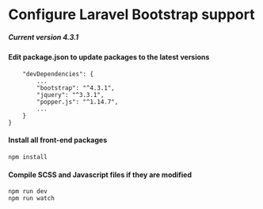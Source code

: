 # Configure Laravel Bootstrap support
##### Current version 4.3.1

#### Edit package.json to update packages to the latest versions

```console
    "devDependencies": {
        ...
        "bootstrap": "^4.3.1",
        "jquery": "^3.3.1",
        "popper.js": "^1.14.7",
        ...
    }
}
```

#### Install all front-end packages

```console
npm install
```

#### Compile SCSS and Javascript files if they are modified

```console
npm run dev
npm run watch
```
